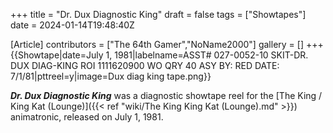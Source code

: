 +++
title = "Dr. Dux Diagnostic King"
draft = false
tags = ["Showtapes"]
date = 2024-01-14T19:48:40Z

[Article]
contributors = ["The 64th Gamer","NoName2000"]
gallery = []
+++
{{Showtape|date=July 1, 1981|labelname=ASST# 027-0052-10
SKIT-DR. DUX DIAG-KING
ROI 1111620900 WO QRY 40
ASY BY: RED DATE: 7/1/81|pttreel=y|image=Dux diag king tape.png}}

<b><i>Dr. Dux Diagnostic King</b></i> was a diagnostic showtape reel for the [The King / King Kat (Lounge)]({{< ref "wiki/The King  King Kat (Lounge).md" >}}) animatronic, released on July 1, 1981.


